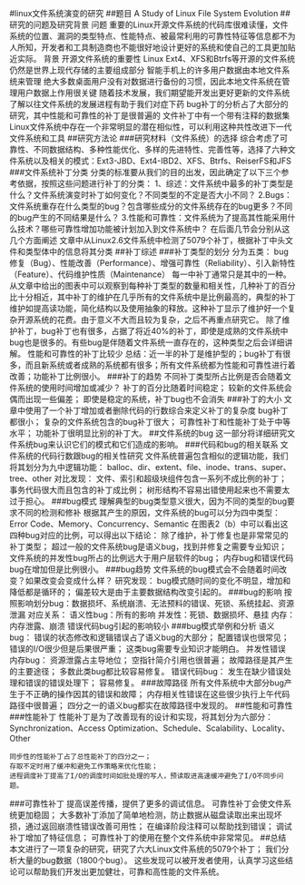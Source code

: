 #linux文件系统演变的研究
##题目
	A Study of Linux File System Evolution
##研究的问题及研究背景
	问题
    	重要的Linux开源文件系统的代码库很难读懂，文件系统的位置、漏洞的类型特点、性能特点、被最常利用的可靠性特征等信息都不为人所知，开发者和工具制造商也不能很好地设计更好的系统和使自己的工具更加贴近实际。
    背景
    	开源文件系统的重要性
            Linux Ext4、XFS和Btrfs等开源的文件系统仍然是世界上现代存储的主要组成部分
            智能手机上的许多用户数据由本地文件系统来管理
            绝大多数桌面用户没有对数据进行备份的习惯，因此本地文件系统在管理用户数据上作用很关键
		随着技术发展，我们期望能开发出更好更新的文件系统
        了解以往文件系统的发展进程有助于我们对症下药
        bug补丁的分析占了大部分的研究，其中性能和可靠性的补丁是很普遍的
        文件补丁中有一个带有注释的数据集
        Linux文件系统中存在一个非常明显的潜在相似性，可以利用这种共性改进下一代文件系统和工具
##研究方法论
###研究材料（文件系统）的选择
	综合考虑了可靠性、不同数据结构、多种性能优化、多样的先进特性、完善性等，选择了六种文件系统以及相关的模式：Ext3-JBD、Ext4-IBD2、XFS、Btrfs、ReiserFS和JFS
###文件系统补丁分类
	分类的标准要从我们的目的出发，因此确定了以下三个参考依据，按照这些问题进行补丁的分类：
        1、综述：文件系统中最多的补丁类型是什么？文件系统演变时补丁如何变化？不同类型的不定是否大小不同？
        2.Bugs：文件系统重存在什么类型的bug？包含哪些成分的文件系统存在的bug更多？不同的bug产生的不同结果是什么？
        3.性能和可靠性：文件系统为了提高其性能采用什么技术？哪些可靠性增加功能被计划加入到文件系统中？
    在后面几节会分别从这几个方面阐述
	文章中从Linux2.6文件系统中检测了5079个补丁，根据补丁中头文件和类型体中的信息将其分类
##补丁综述
###补丁类型的划分
	分为五类：
    	bug修复（Bug）、性能改善（Performance）、增强可靠性（Reliability）、引入新特性（Feature）、代码维护性质（Maintenance）
        每一中补丁通常只是其中的一种。
    从文章中给出的图表中可以观察到每种补丁类型的数量和相关性，几种补丁的百分比十分相近，其中补丁的维护在几乎所有的文件系统中是比例最高的，典型的补丁维护如提高读功能，简化结构以及使用抽象的释放。这种补丁显示了维护好一个复杂开源系统的花费。由于意义不大而且较为复杂，之后不再重点研究它。
    除了维护补丁，bug补丁也有很多，占据了将近40%的补丁，即使是成熟的文件系统中bug也是很多的。有些bug是伴随着文件系统一直存在的，这种类型之后会详细讲解。
    性能和可靠性的补丁比较少
    总结：近一半的补丁是维护型的；bug补丁有很多，而且新系统或者成熟的系统都有很多；所有文件系统都为性能和可靠性进行着改善；功能补丁比例很小。
###补丁的趋势
	不同补丁类型所占比例是否会随着文件系统的使用时间增加或减少？
    补丁的百分比随着时间稳定；
    较新的文件系统会偶而出现一些偏差；
    即使是稳定的系统，补丁bug也不会消失
###补丁的大小
	文章中使用了一个补丁增加或者删除代码的行数综合来定义补丁的复杂度
    bug补丁都很小；
    复杂的文件系统包含的bug补丁很大；
    可靠性补丁和性能补丁处于中等水平；
    功能补丁很明显比别的补丁大。
##文件系统的bug
这一部分将详细研究文件系统bug来认识它们的模式和它们造成的影响。
###代码和bug的相关联系
文件系统的代码行数跟bug的相关性研究
	文件系统普遍包含相似的逻辑功能，我们将其划分为九中逻辑功能：
    	balloc、dir、extent、file、inode、trans、super、tree、other
    对比发现：
    	文件、索引和超级块组件包含一系列不成比例的补丁；
        事务代码很大而且包含的补丁成比例；
        树形结构不容易出错使用起来也不需要太过于担心。
###bug模式
理解典型的bug类型意义很大，因为不同的类型的bug要求不同的检测和修补
	根据其产生的原因，文件系统的bug可以分为四中类型：
    	Error Code、Memory、Concurrency、Semantic
    在图表2（b）中可以看出这四种bug对应的比例，可以得出以下结论：
    	除了维护，补丁修复也是非常常见的补丁类型；
        超过一般的文件系统bug是语义bug，找到并修复之需要专业知识；
        文件系统的并发性bug所占的比例远大于用户层软件的bug；
        内存bug和错误代码bug在增加但是比例很小。
###bug趋势
文件系统的bug模式会不会随着时间改变？如果改变会变成什么样？
	研究发现：
    	bug模式随时间的变化不明显，增加和降低都是循环的；
        偏差较大是由于主要数据结构改变引起的。
###bug的影响
按照影响划分bug：数据损坏、系统崩溃、无法预料的错误、死锁、系统挂起、资源泄漏
	对应关系：
    	语义性bug：所有的影响
        并发性：死锁、数据损坏、悬挂
        内存：内存泄露、崩溃
        错误代码bug引起的影响较小
###bug模式举例和分析
语义bug：
	错误的状态修改和逻辑错误占了语义bug的大部分；
    配置错误也很常见；
    错误的I/O很少但是后果很严重；
    这类bug需要专业知识才能明白。
并发性错误
内存bug：
	资源泄露占主导地位；
    空指针简介引用也很普遍；
    故障路径是其产生的主要途径；
    多数此类bug都比较容易修复。
错误代码bug：
	发生在缺少错误处理和错误的错误处理下；
    容易修复。
###故障路径
	所有文件系统中大部分bug产生于不正确的操作因其的错误和故障；
    内存相关性错误在这些很少执行上午代码路径中很普遍；
    四分之一的语义bug都实在故障路径中发现的。
##性能和可靠性
###性能补丁
性能补丁是为了改善现有的设计和实现，将其划分为六部分：
	Synchronization、Access Optimization、Schedule、Scalability、Locality、Other
	
    同步性的性能补丁占了总性能补丁的四分之一；
    存取不定时用了缓冲和避免工作策略来优化性能；
    进程调度补丁提高了I/O的调度时间如批处理的写人，预读取进高速缓冲避免了I/O不同步问题。
###可靠性补丁
提高误差传播，提供了更多的调试信息。
	可靠性补丁会使文件系统更加稳固；
    大多数补丁添加了简单地检测，防止数据从磁盘读取出来出现坏损，通过返回崩溃性错误改善可用性；
    在编译阶段注释可以帮助找到错误；
    调试补丁增加了特征信息；
    可靠性补丁的使用在整个文件系统中非常常见。
##总结
	本文进行了一项复杂的研究，研究了六大Linux文件系统的5079个补丁；
    我们分析大量的bug数据（1800个bug）。
    这些发现可以被开发者使用，认真学习这些结论可以帮助我们开发出更加健壮，可靠和高性能的文件系统。

